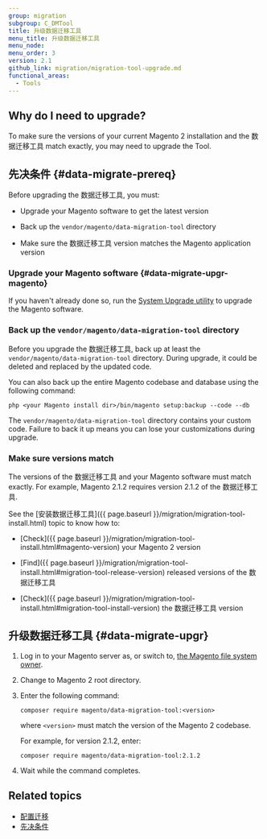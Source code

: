 ```yaml
---
group: migration
subgroup: C_DMTool
title: 升级数据迁移工具
menu_title: 升级数据迁移工具
menu_node:
menu_order: 3
version: 2.1
github_link: migration/migration-tool-upgrade.md
functional_areas:
  - Tools
---
```


## Why do I need to upgrade?

To make sure the versions of your current Magento 2 installation and the 数据迁移工具 match exactly, you may need to upgrade the Tool.

## 先决条件 {#data-migrate-prereq}

Before upgrading the 数据迁移工具, you must:

*	Upgrade your Magento software to get the latest version

*	Back up the `vendor/magento/data-migration-tool` directory

* Make sure the 数据迁移工具 version matches the Magento application version

### Upgrade your Magento software {#data-migrate-upgr-magento}

If you haven't already done so, run the <a href="{{ page.baseurl }}/comp-mgr/upgrader/upgrade-start.html">System Upgrade utility</a> to upgrade the Magento software.

### Back up the `vendor/magento/data-migration-tool` directory

Before you upgrade the 数据迁移工具, back up at least the `vendor/magento/data-migration-tool` directory. During upgrade, it could be deleted and replaced by the updated code.

You can also back up the entire Magento codebase and database using the following command:

	php <your Magento install dir>/bin/magento setup:backup --code --db

<div class="bs-callout bs-callout-warning">
    <p>The <code>vendor/magento/data-migration-tool</code> directory contains your custom code. Failure to back it up means you can lose your customizations during upgrade.</p>
</div>

### Make sure versions match

The versions of the 数据迁移工具 and your Magento software must match exactly. For example, Magento 2.1.2 requires version 2.1.2 of the 数据迁移工具.

See the [安装数据迁移工具]({{ page.baseurl }}/migration/migration-tool-install.html) topic to know how to:

* [Check]({{ page.baseurl }}/migration/migration-tool-install.html#magento-version) your Magento 2 version

* [Find]({{ page.baseurl }}/migration/migration-tool-install.html#migration-tool-release-version) released versions of the 数据迁移工具

* [Check]({{ page.baseurl }}/migration/migration-tool-install.html#migration-tool-install-version) the 数据迁移工具 version

## 升级数据迁移工具 {#data-migrate-upgr}

1.	Log in to your Magento server as, or switch to, <a href="{{ page.baseurl }}/install-gde/prereq/apache-user.html">the Magento file system owner</a>.
2.	Change to Magento 2 root directory.
3. 	Enter the following command:

	`composer require magento/data-migration-tool:<version>`

	where `<version>` must match the version of the Magento 2 codebase.

	For example, for version 2.1.2, enter:

	`composer require magento/data-migration-tool:2.1.2`
4.	Wait while the command completes.

## Related topics

* <a href="{{ page.baseurl }}/migration/migration-tool-configure.html">配置迁移</a>
* <a href="{{ page.baseurl }}/migration/migration-tool-preconditions.html">先决条件</a>
